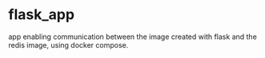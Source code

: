 # flask_app
app enabling communication between the image created with flask and the redis image, using docker compose.   
